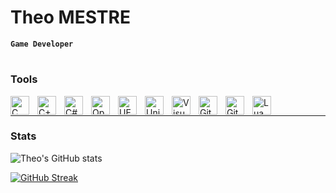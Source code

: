 # Theo MESTRE
**`Game Developer`**

<!--- [![Typing SVG](https://readme-typing-svg.demolab.com?font=Fira+Code&pause=1000&width=435&lines=Digital+Crafting)](https://git.io/typing-svg) --->
#
### Tools
<img align="left" alt="C" width="30px" style="padding-right:10px;" src="https://cdn.jsdelivr.net/gh/devicons/devicon@latest/icons/c/c-plain.svg"/>
<img align="left" alt="C++" width="30px" style="padding-right:10px;" src="https://cdn.jsdelivr.net/gh/devicons/devicon@latest/icons/cplusplus/cplusplus-plain.svg" />
<img align="left" alt="C#" width="30px" style="padding-right:10px;" src="https://cdn.jsdelivr.net/gh/devicons/devicon@latest/icons/csharp/csharp-plain.svg" />
<img align="left" alt="OpenGL" width="30px" style="padding-right:10px;" src="https://cdn.jsdelivr.net/gh/devicons/devicon@latest/icons/opengl/opengl-plain.svg" />
<img align="left" alt="UE" width="30px" style="padding-right:10px;" src="https://cdn.jsdelivr.net/gh/devicons/devicon@latest/icons/unrealengine/unrealengine-original.svg" />
<img align="left" alt="Unity" width="30px" style="padding-right:10px;" src="https://cdn.jsdelivr.net/gh/devicons/devicon@latest/icons/unity/unity-plain.svg" />
<img align="left" alt="VisualStudio" width="30px" style="padding-right:10px;" src="https://cdn.jsdelivr.net/gh/devicons/devicon@latest/icons/visualstudio/visualstudio-plain.svg" />
<img align="left" alt="Git" width="30px" style="padding-right:10px;" src="https://cdn.jsdelivr.net/gh/devicons/devicon@latest/icons/git/git-plain.svg" />
<img align="left" alt="Github" width="30px" style="padding-right:10px;" src="https://cdn.jsdelivr.net/gh/devicons/devicon@latest/icons/github/github-original.svg" />
<img align="left" alt="Lua" width="30px" style="padding-right:10px;" src="https://cdn.jsdelivr.net/gh/devicons/devicon@latest/icons/lua/lua-plain.svg" />
<br />
          
---
### Stats

![Theo's GitHub stats](https://github-readme-stats.vercel.app/api?username=Theo-Mestre&show_icons=true&theme=solarized-light)

[![GitHub Streak](https://streak-stats.demolab.com?user=Theo-Mestre&theme=solarized-light)](https://git.io/streak-stats)
